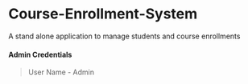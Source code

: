 # Course-Enrollment-System

A stand alone application to manage students and course enrollments

#### Admin Credentials

> User Name - Admin

